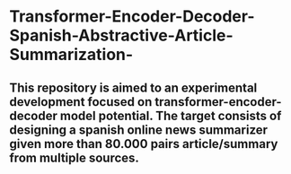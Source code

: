 # Transformer-Encoder-Decoder-Spanish-Abstractive-Article-Summarization-

## This repository is aimed to an experimental development focused on transformer-encoder-decoder model potential. The target consists of designing a spanish online news summarizer given more than 80.000 pairs article/summary from multiple sources. 

